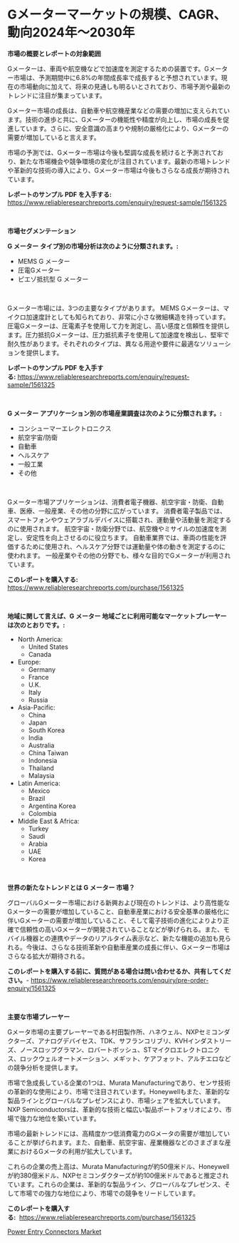 <p><h1>Gメーターマーケットの規模、CAGR、動向2024年〜2030年</h1></p><p><strong>市場の概要とレポートの対象範囲</strong></p>
<p><p>Gメーターは、車両や航空機などで加速度を測定するための装置です。Gメーター市場は、予測期間中に6.8%の年間成長率で成長すると予想されています。現在の市場動向に加えて、将来の見通しも明るいとされており、市場予測や最新のトレンドに注目が集まっています。</p><p>Gメーター市場の成長は、自動車や航空機産業などの需要の増加に支えられています。技術の進歩と共に、Gメーターの機能性や精度が向上し、市場の成長を促進しています。さらに、安全意識の高まりや規制の厳格化により、Gメーターの需要が増加していると言えます。</p><p>市場の予測では、Gメーター市場は今後も堅調な成長を続けると予測されており、新たな市場機会や競争環境の変化が注目されています。最新の市場トレンドや革新的な技術の導入により、Gメーター市場は今後もさらなる成長が期待されています。</p></p>
<p><strong>レポートのサンプル PDF を入手する:</strong> <a href="https://www.reliableresearchreports.com/enquiry/request-sample/1561325">https://www.reliableresearchreports.com/enquiry/request-sample/1561325</a></p>
<p>&nbsp;</p>
<p><strong>市場セグメンテーション</strong></p>
<p><strong>G メーター タイプ別の市場分析は次のように分類されます。:</strong></p>
<p><ul><li>MEMS G メーター</li><li>圧電Gメーター</li><li>ピエゾ抵抗型 G メーター</li></ul></p>
<p>&nbsp;</p>
<p><p>Gメーター市場には、3つの主要なタイプがあります。 MEMS Gメーターは、マイクロ加速度計としても知られており、非常に小さな微細構造を持っています。圧電Gメーターは、圧電素子を使用して力を測定し、高い感度と信頼性を提供します。圧力抵抗Gメーターは、圧力抵抗素子を使用して加速度を検出し、堅牢で耐久性があります。それぞれのタイプは、異なる用途や要件に最適なソリューションを提供します。</p></p>
<p><strong>レポートのサンプル PDF を入手する:</strong>&nbsp;<a href="https://www.reliableresearchreports.com/enquiry/request-sample/1561325">https://www.reliableresearchreports.com/enquiry/request-sample/1561325</a></p>
<p>&nbsp;</p>
<p><strong> G メーター アプリケーション別の市場産業調査は次のように分類されます。:</strong></p>
<p><ul><li>コンシューマーエレクトロニクス</li><li>航空宇宙/防衛</li><li>自動車</li><li>ヘルスケア</li><li>一般工業</li><li>その他</li></ul></p>
<p>&nbsp;</p>
<p><p>Gメーター市場アプリケーションは、消費者電子機器、航空宇宙・防衛、自動車、医療、一般産業、その他の分野に広がっています。 消費者電子製品では、スマートフォンやウェアラブルデバイスに搭載され、運動量や活動量を測定するのに使用されます。 航空宇宙・防衛分野では、航空機やミサイルの加速度を測定し、安定性を向上させるのに役立ちます。 自動車業界では、車両の性能を評価するために使用され、ヘルスケア分野では運動量や体の動きを測定するのに使われます。 一般産業やその他の分野でも、様々な目的でGメーターが利用されています。</p></p>
<p><strong>このレポートを購入する:</strong>&nbsp; <a href="https://www.reliableresearchreports.com/purchase/1561325">https://www.reliableresearchreports.com/purchase/1561325</a></p>
<p>&nbsp;</p>
<p><strong>地域に関して言えば、G メーター 地域ごとに利用可能なマーケットプレーヤーは次のとおりです。:</strong></p>
<p><ul>
    <li>
        North America:
        <ul>
            <li>United States</li>
            <li>Canada</li>
        </ul>
    </li>
    <li>
        Europe:
        <ul>
            <li>Germany</li>
            <li>France</li>
            <li>U.K.</li>
            <li>Italy</li>
            <li>Russia</li>
        </ul>
    </li>
    <li>
        Asia-Pacific:
        <ul>
            <li>China</li>
            <li>Japan</li>
            <li>South Korea</li>
            <li>India</li>
            <li>Australia</li>
            <li>China Taiwan</li>
            <li>Indonesia</li>
            <li>Thailand</li>
            <li>Malaysia</li>
        </ul>
    </li>
    <li>
        Latin America:
        <ul>
            <li>Mexico</li>
            <li>Brazil</li>
            <li>Argentina Korea</li>
            <li>Colombia</li>
        </ul>
    </li>
    <li>
        Middle East & Africa:
        <ul>
            <li>Turkey</li>
            <li>Saudi</li>
            <li>Arabia</li>
            <li>UAE</li>
            <li>Korea</li>
        </ul>
    </li>
    </ul></p>
<p>&nbsp;</p>
<p><strong>世界の新たなトレンドとは G メーター 市場？</strong></p>
<p><p>グローバルGメーター市場における新興および現在のトレンドは、より高性能なGメーターの需要が増加していること、自動車産業における安全基準の厳格化に伴いGメーターの需要が増加していること、そして電子技術の進化によりより正確で信頼性の高いGメーターが開発されていることなどが挙げられる。また、モバイル機器との連携やデータのリアルタイム表示など、新たな機能の追加も見られる。今後は、さらなる技術革新や自動車産業の成長に伴い、Gメーター市場はさらなる拡大が期待される。</p></p>
<p><strong>このレポートを購入する前に、質問がある場合は問い合わせるか、共有してください。</strong>- <a href="https://www.reliableresearchreports.com/enquiry/pre-order-enquiry/1561325">https://www.reliableresearchreports.com/enquiry/pre-order-enquiry/1561325</a></p>
<p>&nbsp;</p>
<p><strong>主要な市場プレーヤー</strong></p>
<p><p>Gメータ市場の主要プレーヤーである村田製作所、ハネウェル、NXPセミコンダクターズ、アナログデバイセス、TDK、サフランコリブリ、KVHインダストリーズ、ノースロップグラマン、ロバートボッシュ、STマイクロエレクトロニクス、ロックウェルオートメーション、メギット、ケアフォット、アルチエロなどの競争分析を提供します。 </p><p>市場で急成長している企業の1つは、Murata Manufacturingであり、センサ技術の革新的な使用により、市場で注目されています。Honeywellもまた、革新的な製品ラインとグローバルなプレゼンスにより、市場シェアを拡大しています。NXP Semiconductorsは、革新的な技術と幅広い製品ポートフォリオにより、市場で強力な地位を築いています。</p><p>市場の最新トレンドには、高精度かつ低消費電力のGメータの需要が増加していることが挙げられます。また、自動車、航空宇宙、産業機器などのさまざまな産業におけるGメータの利用が拡大しています。</p><p>これらの企業の売上高は、Murata Manufacturingが約50億米ドル、Honeywellが約380億米ドル、NXPセミコンダクターズが約100億米ドルであると推定されています。これらの企業は、革新的な製品ライン、グローバルなプレゼンス、そして市場での強力な地位により、市場での競争をリードしています。</p></p>
<p><strong>このレポートを購入する:</strong>&nbsp;&nbsp;<a href="https://www.reliableresearchreports.com/purchase/1561325">https://www.reliableresearchreports.com/purchase/1561325</a></p>
<p><p><a href="https://github.com/AKSHATREPORTPRIME/Market-Research-Report-List-3/blob/main/power-entry-connectors-market.md">Power Entry Connectors Market</a></p></p>